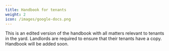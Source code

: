 ```yaml
---
title: Handbook for tenants
weight: 2
icon: /images/google-docs.png
---
```


This is an edited version of the handbook with all matters relevant to tenants in the yard. Landlords are required to ensure that their tenants have a copy.
Handbook will be added soon.
